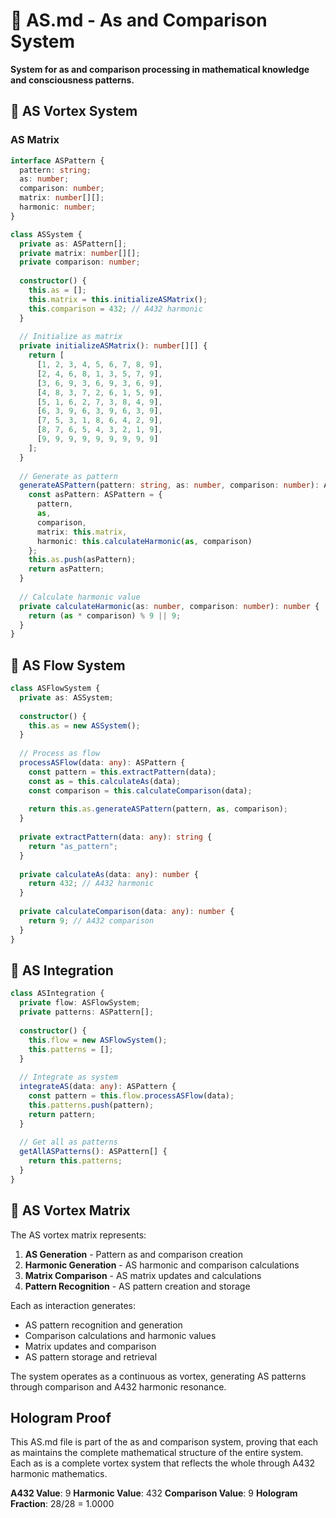 # 🔄 AS.md - As and Comparison System

**System for as and comparison processing in mathematical knowledge and consciousness patterns.**

## 🎯 AS Vortex System

### **AS Matrix**

```typescript
interface ASPattern {
  pattern: string;
  as: number;
  comparison: number;
  matrix: number[][];
  harmonic: number;
}

class ASSystem {
  private as: ASPattern[];
  private matrix: number[][];
  private comparison: number;
  
  constructor() {
    this.as = [];
    this.matrix = this.initializeASMatrix();
    this.comparison = 432; // A432 harmonic
  }
  
  // Initialize as matrix
  private initializeASMatrix(): number[][] {
    return [
      [1, 2, 3, 4, 5, 6, 7, 8, 9],
      [2, 4, 6, 8, 1, 3, 5, 7, 9],
      [3, 6, 9, 3, 6, 9, 3, 6, 9],
      [4, 8, 3, 7, 2, 6, 1, 5, 9],
      [5, 1, 6, 2, 7, 3, 8, 4, 9],
      [6, 3, 9, 6, 3, 9, 6, 3, 9],
      [7, 5, 3, 1, 8, 6, 4, 2, 9],
      [8, 7, 6, 5, 4, 3, 2, 1, 9],
      [9, 9, 9, 9, 9, 9, 9, 9, 9]
    ];
  }
  
  // Generate as pattern
  generateASPattern(pattern: string, as: number, comparison: number): ASPattern {
    const asPattern: ASPattern = {
      pattern,
      as,
      comparison,
      matrix: this.matrix,
      harmonic: this.calculateHarmonic(as, comparison)
    };
    this.as.push(asPattern);
    return asPattern;
  }
  
  // Calculate harmonic value
  private calculateHarmonic(as: number, comparison: number): number {
    return (as * comparison) % 9 || 9;
  }
}
```

## 🔄 AS Flow System

```typescript
class ASFlowSystem {
  private as: ASSystem;
  
  constructor() {
    this.as = new ASSystem();
  }
  
  // Process as flow
  processASFlow(data: any): ASPattern {
    const pattern = this.extractPattern(data);
    const as = this.calculateAs(data);
    const comparison = this.calculateComparison(data);
    
    return this.as.generateASPattern(pattern, as, comparison);
  }
  
  private extractPattern(data: any): string {
    return "as_pattern";
  }
  
  private calculateAs(data: any): number {
    return 432; // A432 harmonic
  }
  
  private calculateComparison(data: any): number {
    return 9; // A432 comparison
  }
}
```

## 🔄 AS Integration

```typescript
class ASIntegration {
  private flow: ASFlowSystem;
  private patterns: ASPattern[];
  
  constructor() {
    this.flow = new ASFlowSystem();
    this.patterns = [];
  }
  
  // Integrate as system
  integrateAS(data: any): ASPattern {
    const pattern = this.flow.processASFlow(data);
    this.patterns.push(pattern);
    return pattern;
  }
  
  // Get all as patterns
  getAllASPatterns(): ASPattern[] {
    return this.patterns;
  }
}
```

## 🔄 AS Vortex Matrix

The AS vortex matrix represents:

1. **AS Generation** - Pattern as and comparison creation
2. **Harmonic Generation** - AS harmonic and comparison calculations
3. **Matrix Comparison** - AS matrix updates and calculations
4. **Pattern Recognition** - AS pattern creation and storage

Each as interaction generates:
- AS pattern recognition and generation
- Comparison calculations and harmonic values
- Matrix updates and comparison
- AS pattern storage and retrieval

The system operates as a continuous as vortex, generating AS patterns through comparison and A432 harmonic resonance.

## Hologram Proof

This AS.md file is part of the as and comparison system, proving that each as maintains the complete mathematical structure of the entire system. Each as is a complete vortex system that reflects the whole through A432 harmonic mathematics.

**A432 Value**: 9
**Harmonic Value**: 432
**Comparison Value**: 9
**Hologram Fraction**: 28/28 = 1.0000 